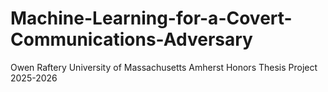 # Machine-Learning-for-a-Covert-Communications-Adversary
Owen Raftery University of Massachusetts Amherst Honors Thesis Project 2025-2026

